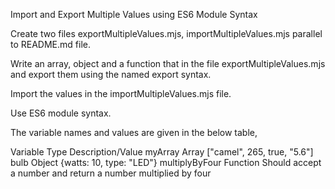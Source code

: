 Import and Export Multiple Values using ES6 Module Syntax

Create two files exportMultipleValues.mjs, importMultipleValues.mjs parallel to README.md file.

Write an array, object and a function that in the file exportMultipleValues.mjs and export them using the named export syntax.

Import the values in the importMultipleValues.mjs file.

Use ES6 module syntax.

The variable names and values are given in the below table,

Variable	Type	Description/Value
myArray	Array	["camel", 265, true, "5.6"]
bulb	Object	{watts: 10, type: "LED"}
multiplyByFour	Function	Should accept a number and return a number multiplied by four
